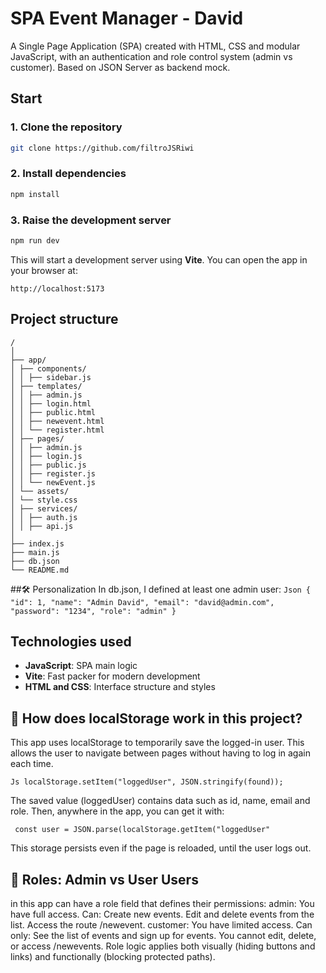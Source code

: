 # SPA Event Manager - David
A Single Page Application (SPA) created with HTML, CSS and modular JavaScript, with an authentication and role control system (admin vs customer). Based on JSON Server as backend mock.

## Start

### 1. Clone the repository

```bash
git clone https://github.com/filtroJSRiwi
```

### 2. Install dependencies

```bash
npm install
```

### 3. Raise the development server

```bash
npm run dev
```

This will start a development server using **Vite**. You can open the app in your browser at:

```
http://localhost:5173
```

## Project structure

```
/
│
├── app/
│ ├── components/
│ │ ├── sidebar.js
│ ├── templates/
│ │ ├── admin.js
│ │ ├── login.html
│ │ ├── public.html
│ │ ├── newevent.html
│ │ └── register.html
│ ├── pages/
│ │ ├── admin.js 
│ │ ├── login.js 
│ │ ├── public.js
│ │ ├── register.js 
│ │ └── newEvent.js 
│ └── assets/
│ └── style.css
│ ├── services/
│ │ ├── auth.js
│ │ ├── api.js
│
├── index.js
├── main.js
├── db.json 
└── README.md
```
##🛠 Personalization In db.json, I defined at least one admin user: 
```Json { "id": 1, "name": "Admin David", "email": "david@admin.com", "password": "1234", "role": "admin" } ```
## Technologies used 
- **JavaScript**: SPA main logic
-  **Vite**: Fast packer for modern development
 - **HTML and CSS**: Interface structure and styles

## 🧠 How does localStorage work in this project?
This app uses localStorage to temporarily save the logged-in user. This allows the user to navigate between pages without having to log in again each time.
```
Js localStorage.setItem("loggedUser", JSON.stringify(found)); 
``` 
The saved value (loggedUser) contains data such as id, name, email and role. Then, anywhere in the app, you can get it with: 
```
 const user = JSON.parse(localStorage.getItem("loggedUser"
```

This storage persists even if the page is reloaded, until the user logs out. 
## 🔐 Roles: Admin vs User Users 
in this app can have a role field that defines their permissions:
admin: You have full access. Can:  Create new events. Edit and delete events from the list. Access the route /newevent. 
customer: You have limited access. Can only: See the list of events and sign up for events. You cannot edit, delete, or access /newevents. 
Role logic applies both visually (hiding buttons and links) and functionally (blocking protected paths).
